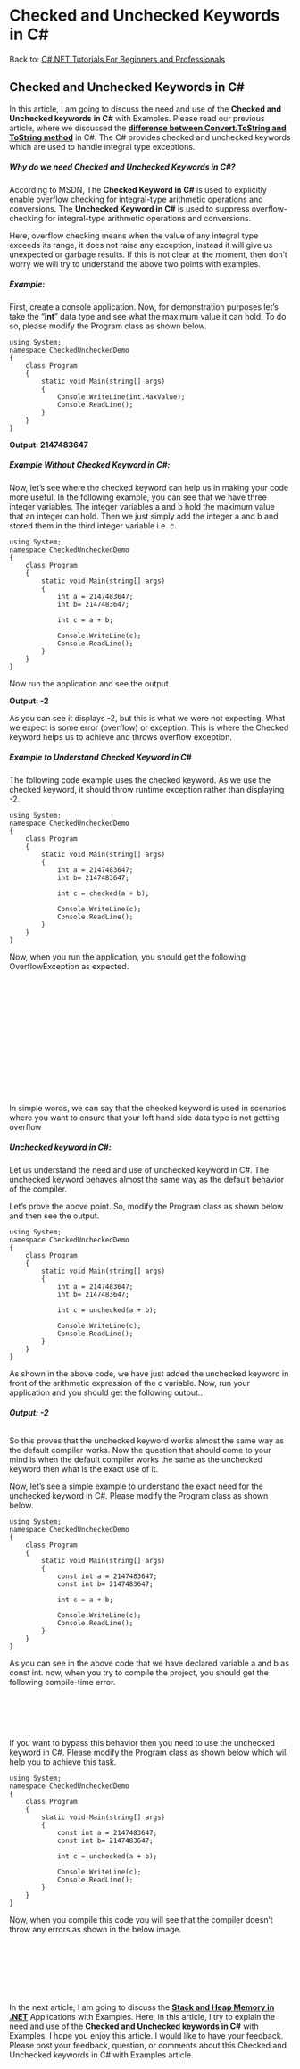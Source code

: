 # Checked and Unchecked Keywords in C#

Back to: [C#.NET Tutorials For Beginners and Professionals](https://dotnettutorials.net/course/csharp-dot-net-tutorials/)

## **Checked and Unchecked Keywords in C#**

In this article, I am going to discuss the need and use of the **Checked and Unchecked keywords in C#** with Examples. Please read our previous article, where we discussed the [**difference between Convert.ToString and ToString method**](https://dotnettutorials.net/lesson/difference-between-convert-tostring-and-tostring-csharp/) in C#. The C# provides checked and unchecked keywords which are used to handle integral type exceptions.

##### **Why do we need Checked and Unchecked Keywords in C#?**

According to MSDN, The **Checked Keyword in C#** is used to explicitly enable overflow checking for integral-type arithmetic operations and conversions. The **Unchecked Keyword in C#** is used to suppress overflow-checking for integral-type arithmetic operations and conversions.

Here, overflow checking means when the value of any integral type exceeds its range, it does not raise any exception, instead it will give us unexpected or garbage results. If this is not clear at the moment, then don’t worry we will try to understand the above two points with examples. 

##### **Example:**

First, create a console application. Now, for demonstration purposes let’s take the “**int**” data type and see what the maximum value it can hold. To do so, please modify the Program class as shown below.

```
using System;
namespace CheckedUncheckedDemo
{
    class Program
    {
        static void Main(string[] args)
        {
            Console.WriteLine(int.MaxValue);
            Console.ReadLine();
        }
    }
}
```

**Output: 2147483647**

##### **Example Without Checked Keyword in C#:**

Now, let’s see where the checked keyword can help us in making your code more useful. In the following example, you can see that we have three integer variables. The integer variables a and b hold the maximum value that an integer can hold. Then we just simply add the integer a and b and stored them in the third integer variable i.e. c.

```
using System;
namespace CheckedUncheckedDemo
{
    class Program
    {
        static void Main(string[] args)
        {
            int a = 2147483647;
            int b= 2147483647;

            int c = a + b;

            Console.WriteLine(c);
            Console.ReadLine();
        }
    }
}
```

Now run the application and see the output.

**Output: -2**

As you can see it displays -2, but this is what we were not expecting. What we expect is some error (overflow) or exception. This is where the Checked keyword helps us to achieve and throws overflow exception.

##### **Example to Understand Checked Keyword in C#**

The following code example uses the checked keyword. As we use the checked keyword, it should throw runtime exception rather than displaying -2.

```
using System;
namespace CheckedUncheckedDemo
{
    class Program
    {
        static void Main(string[] args)
        {
            int a = 2147483647;
            int b= 2147483647;

            int c = checked(a + b);

            Console.WriteLine(c);
            Console.ReadLine();
        }
    }
}
```

Now, when you run the application, you should get the following OverflowException as expected.

![Checked and unchecked keyword in C#](data:image/svg+xml,%3Csvg%20xmlns=%22http://www.w3.org/2000/svg%22%20width=%22437%22%20height=%22209%22%3E%3C/svg%3E "Checked and unchecked keyword in C#")

In simple words, we can say that the checked keyword is used in scenarios where you want to ensure that your left hand side data type is not getting overflow

##### **Unchecked keyword in C#:**

Let us understand the need and use of unchecked keyword in C#. The unchecked keyword behaves almost the same way as the default behavior of the compiler.

Let’s prove the above point. So, modify the Program class as shown below and then see the output.

```
using System;
namespace CheckedUncheckedDemo
{
    class Program
    {
        static void Main(string[] args)
        {
            int a = 2147483647;
            int b= 2147483647;

            int c = unchecked(a + b);

            Console.WriteLine(c);
            Console.ReadLine();
        }
    }
}
```

As shown in the above code, we have just added the unchecked keyword in front of the arithmetic expression of the c variable. Now, run your application and you should get the following output..

###### **Output: -2**

So this proves that the unchecked keyword works almost the same way as the default compiler works. Now the question that should come to your mind is when the default compiler works the same as the unchecked keyword then what is the exact use of it.

Now, let’s see a simple example to understand the exact need for the unchecked keyword in C#. Please modify the Program class as shown below.

```
using System;
namespace CheckedUncheckedDemo
{
    class Program
    {
        static void Main(string[] args)
        {
            const int a = 2147483647;
            const int b= 2147483647;

            int c = a + b;

            Console.WriteLine(c);
            Console.ReadLine();
        }
    }
}
```

As you can see in the above code that we have declared variable a and b as const int. now, when you try to compile the project, you should get the following compile-time error.

![Using Checked Keyword in C#](data:image/svg+xml,%3Csvg%20xmlns=%22http://www.w3.org/2000/svg%22%20width=%22413%22%20height=%2264%22%3E%3C/svg%3E "Using Checked Keyword in C#")

If you want to bypass this behavior then you need to use the unchecked keyword in C#. Please modify the Program class as shown below which will help you to achieve this task.

```
using System;
namespace CheckedUncheckedDemo
{
    class Program
    {
        static void Main(string[] args)
        {
            const int a = 2147483647;
            const int b= 2147483647;

            int c = unchecked(a + b);

            Console.WriteLine(c);
            Console.ReadLine();
        }
    }
}
```

Now, when you compile this code you will see that the compiler doesn’t throw any errors as shown in the below image.

![Using UnChecked Keyword in C#](data:image/svg+xml,%3Csvg%20xmlns=%22http://www.w3.org/2000/svg%22%20width=%22567%22%20height=%22107%22%3E%3C/svg%3E "Using UnChecked Keyword in C#")

In the next article, I am going to discuss the [**Stack and Heap Memory in .NET**](https://dotnettutorials.net/lesson/stack-and-heap-dotnet/) Applications with Examples. Here, in this article, I try to explain the need and use of the **Checked and Unchecked keywords in C#** with Examples. I hope you enjoy this article. I would like to have your feedback. Please post your feedback, question, or comments about this Checked and Unchecked keywords in C# with Examples article.

[![dotnettutorials 1280x720](data:image/svg+xml,%3Csvg%20xmlns=%22http://www.w3.org/2000/svg%22%20width=%221280%22%20height=%22720%22%3E%3C/svg%3E)](https://dotnettutorials.net/pranaya-rout/)

[Dot Net Tutorials](https://dotnettutorials.net/pranaya-rout/)

**About the Author: Pranaya Rout**

Pranaya Rout has published more than 3,000 articles in his 11-year career. Pranaya Rout has very good experience with Microsoft Technologies, Including C#, VB, ASP.NET MVC, ASP.NET Web API, EF, EF Core, ADO.NET, LINQ, SQL Server, MYSQL, Oracle, ASP.NET Core, Cloud Computing, Microservices, Design Patterns and still learning new technologies.

https://www.facebook.com/tutorialsdotnet/http://www.linkedin.com/in/pranaya-routhttps://twitter.com/RoutPranayahttps://www.youtube.com/@DotNetTutorialshttps://wa.me/917021801173https://t.me/dotnettutorials

[Previous Lesson
Difference Between Convert.ToString and ToString Method in c#
Lesson 31 within section C#.NET Basics.](https://dotnettutorials.net/lesson/difference-between-convert-tostring-and-tostring-csharp/)

[Next Lesson
Stack and Heap Memory in .NET
Lesson 33 within section C#.NET Basics.](https://dotnettutorials.net/lesson/stack-and-heap-dotnet/)

### 4 thoughts on “Checked and Unchecked Keywords in C#”

1. ![](data:image/svg+xml,%3Csvg%20xmlns=%22http://www.w3.org/2000/svg%22%20width=%2250%22%20height=%2250%22%3E%3C/svg%3E)

**Sidi**

[April 3, 2021 at 1:45 pm](https://dotnettutorials.net/lesson/checked-and-unchecked-keyword/#comment-1946)

Excellent tutoriel , Merci beaucoup

[Reply](https://dotnettutorials.net/lesson/checked-and-unchecked-keyword//#comment-1946)
2. ![](data:image/svg+xml,%3Csvg%20xmlns=%22http://www.w3.org/2000/svg%22%20width=%2250%22%20height=%2250%22%3E%3C/svg%3E)

**Hazem**

[January 15, 2023 at 6:06 pm](https://dotnettutorials.net/lesson/checked-and-unchecked-keyword/#comment-3993)

Thank You.

[Reply](https://dotnettutorials.net/lesson/checked-and-unchecked-keyword//#comment-3993)
3. ![](data:image/svg+xml,%3Csvg%20xmlns=%22http://www.w3.org/2000/svg%22%20width=%2250%22%20height=%2250%22%3E%3C/svg%3E)

**Afrasiab**

[February 10, 2023 at 4:30 pm](https://dotnettutorials.net/lesson/checked-and-unchecked-keyword/#comment-4038)

Knowledge full articles and very interesting lecture

[Reply](https://dotnettutorials.net/lesson/checked-and-unchecked-keyword//#comment-4038)
4. ![](data:image/svg+xml,%3Csvg%20xmlns=%22http://www.w3.org/2000/svg%22%20width=%2250%22%20height=%2250%22%3E%3C/svg%3E)

**Mahmoud**

[May 4, 2023 at 10:38 am](https://dotnettutorials.net/lesson/checked-and-unchecked-keyword/#comment-4317)

thank you.

[Reply](https://dotnettutorials.net/lesson/checked-and-unchecked-keyword//#comment-4317)

### Leave a Reply [Cancel reply](/lesson/checked-and-unchecked-keyword/#respond)

Your email address will not be published. Required fields are marked \*

Comment \* 

Name\*

Email\*

Website

---